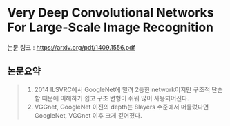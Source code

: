 Very Deep Convolutional Networks For Large-Scale Image Recognition
============================================================================
논문 링크 : <https://arxiv.org/pdf/1409.1556.pdf>
   
   
논문요약
--------
>1. 2014 ILSVRC에서 GoogleNet에 밀려 2등한 network이지만 구조적 단순함 때문에 이해하기 쉽고 구조 변형이 쉬워 많이 사용되어진다.
>2. VGGnet, GoogleNet 이전의 depth는 8layers 수준에서 머물렀다면 GoogleNet, VGGnet 이후 크게 깊어졌다.
